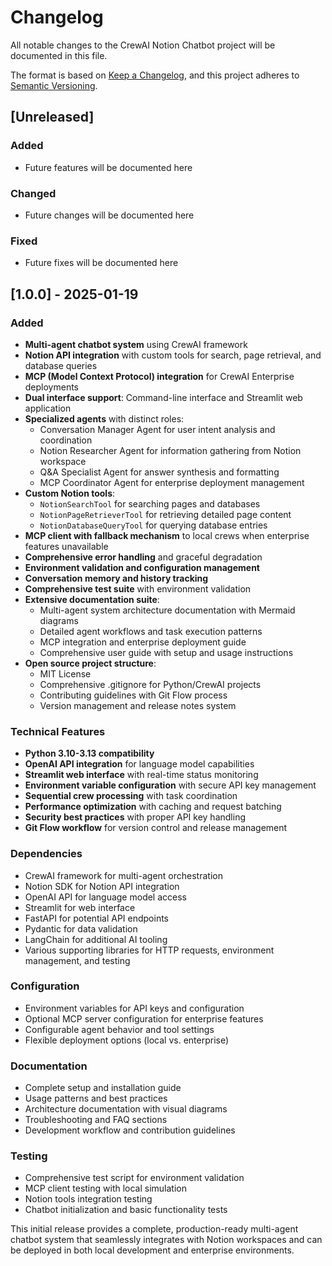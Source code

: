 # Changelog

All notable changes to the CrewAI Notion Chatbot project will be documented in this file.

The format is based on [Keep a Changelog](https://keepachangelog.com/en/1.0.0/),
and this project adheres to [Semantic Versioning](https://semver.org/spec/v2.0.0.html).

## [Unreleased]

### Added
- Future features will be documented here

### Changed
- Future changes will be documented here

### Fixed
- Future fixes will be documented here

## [1.0.0] - 2025-01-19

### Added
- **Multi-agent chatbot system** using CrewAI framework
- **Notion API integration** with custom tools for search, page retrieval, and database queries
- **MCP (Model Context Protocol) integration** for CrewAI Enterprise deployments
- **Dual interface support**: Command-line interface and Streamlit web application
- **Specialized agents** with distinct roles:
  - Conversation Manager Agent for user intent analysis and coordination
  - Notion Researcher Agent for information gathering from Notion workspace
  - Q&A Specialist Agent for answer synthesis and formatting
  - MCP Coordinator Agent for enterprise deployment management
- **Custom Notion tools**:
  - `NotionSearchTool` for searching pages and databases
  - `NotionPageRetrieverTool` for retrieving detailed page content
  - `NotionDatabaseQueryTool` for querying database entries
- **MCP client with fallback mechanism** to local crews when enterprise features unavailable
- **Comprehensive error handling** and graceful degradation
- **Environment validation and configuration management**
- **Conversation memory and history tracking**
- **Comprehensive test suite** with environment validation
- **Extensive documentation suite**:
  - Multi-agent system architecture documentation with Mermaid diagrams
  - Detailed agent workflows and task execution patterns
  - MCP integration and enterprise deployment guide
  - Comprehensive user guide with setup and usage instructions
- **Open source project structure**:
  - MIT License
  - Comprehensive .gitignore for Python/CrewAI projects
  - Contributing guidelines with Git Flow process
  - Version management and release notes system

### Technical Features
- **Python 3.10-3.13 compatibility**
- **OpenAI API integration** for language model capabilities
- **Streamlit web interface** with real-time status monitoring
- **Environment variable configuration** with secure API key management
- **Sequential crew processing** with task coordination
- **Performance optimization** with caching and request batching
- **Security best practices** with proper API key handling
- **Git Flow workflow** for version control and release management

### Dependencies
- CrewAI framework for multi-agent orchestration
- Notion SDK for Notion API integration
- OpenAI API for language model access
- Streamlit for web interface
- FastAPI for potential API endpoints
- Pydantic for data validation
- LangChain for additional AI tooling
- Various supporting libraries for HTTP requests, environment management, and testing

### Configuration
- Environment variables for API keys and configuration
- Optional MCP server configuration for enterprise features
- Configurable agent behavior and tool settings
- Flexible deployment options (local vs. enterprise)

### Documentation
- Complete setup and installation guide
- Usage patterns and best practices
- Architecture documentation with visual diagrams
- Troubleshooting and FAQ sections
- Development workflow and contribution guidelines

### Testing
- Comprehensive test script for environment validation
- MCP client testing with local simulation
- Notion tools integration testing
- Chatbot initialization and basic functionality tests

This initial release provides a complete, production-ready multi-agent chatbot system that seamlessly integrates with Notion workspaces and can be deployed in both local development and enterprise environments.
